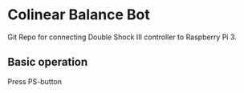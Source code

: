 # Colinear Balance Bot
Git Repo for connecting Double Shock III controller to Raspberry Pi 3.

## Basic operation
Press PS-button